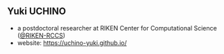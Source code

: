 ## Yuki UCHINO

- a postdoctoral researcher at RIKEN Center for Computational Science ([@RIKEN-RCCS](https://github.com/RIKEN-RCCS))
- website: <https://uchino-yuki.github.io/>
